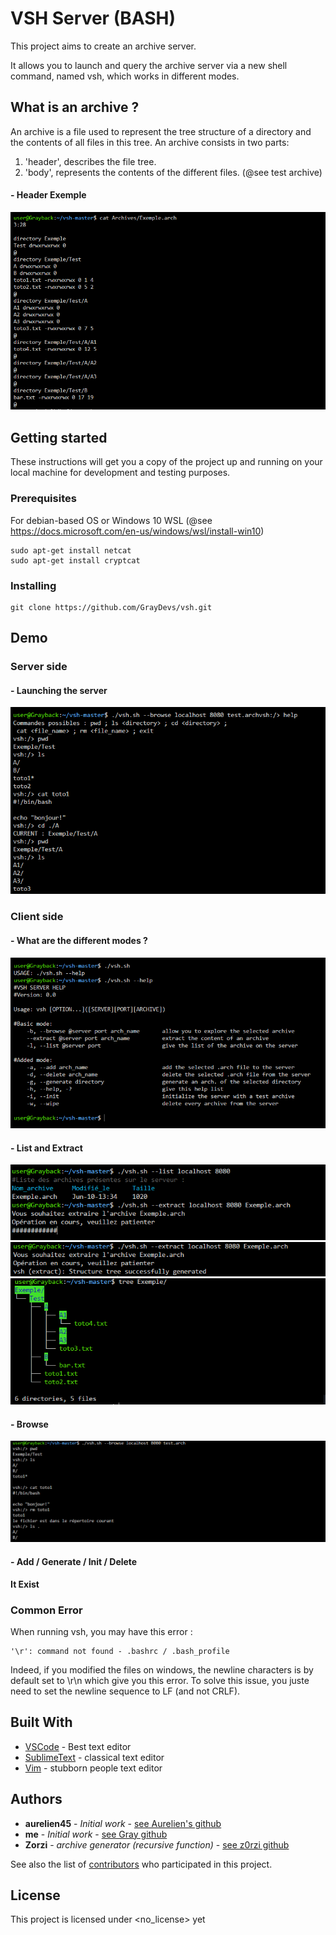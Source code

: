 # VSH Server (BASH)

This project aims to create an archive server.

It allows you to launch and query the archive server via a
new shell command, named vsh, which works in different modes.

## What is an archive ?

An archive is a file used to represent the tree structure of a directory and the contents of all files in this tree.
An archive consists in two parts:
1) 'header', describes the file tree.
2) 'body', represents the contents of the different files.
(@see test archive)

#### - Header Exemple
![Header Exemple](IMG_Demo/exemple_header.PNG? "Header Exemple")

## Getting started

These instructions will get you a copy of the project up and running on your local machine for development and testing purposes. 

### Prerequisites

For debian-based OS or Windows 10 WSL
(@see https://docs.microsoft.com/en-us/windows/wsl/install-win10)
```
sudo apt-get install netcat
sudo apt-get install cryptcat
```

### Installing
```
git clone https://github.com/GrayDevs/vsh.git
```

## Demo

### Server side
#### - Launching the server

  ![launch](IMG_Demo/browse.PNG? "Launching the server")

### Client side
#### - What are the different modes ?

  ![Help](IMG_Demo/testing_help.PNG? "VSH Help")

#### - List and Extract
  
 ![List and Extract](IMG_Demo/list_extract.PNG? "List and Extract")
 ![Extract success](IMG_Demo/success.PNG? "Extract success")
 ![Check Extract](IMG_Demo/tree.PNG? "Check Extract")
 
 #### - Browse
 
 ![Browse](IMG_Demo/browse_rm.PNG? "Browse")
 
 #### - Add / Generate / Init / Delete

**It Exist**

### Common Error

When running vsh, you may have this error :
```
'\r': command not found - .bashrc / .bash_profile
```
Indeed, if you modified the files on windows, the newline characters is by default set to \r\n which give you this error.
To solve this issue, you juste need to set the newline sequence to LF (and not CRLF).

## Built With
* [VSCode](https://code.visualstudio.com/) - Best text editor
* [SublimeText](http://www.sublimetext.com/) - classical text editor
* [Vim](https://github.com/vim/vim) - stubborn people text editor

## Authors
* **aurelien45** - *Initial work* - [see Aurelien's github](https://github.com/aurelien45)
* **me** - *Initial work* - [see Gray github](https://github.com/GrayDevs/)
* **Zorzi** - *archive generator (recursive function)* - [see z0rzi github](https://github.com/z0rzi/)

See also the list of [contributors](https://github.com/GrayDevs/vsh/contributors) who participated in this project.

## License

This project is licensed under <no_license> yet

